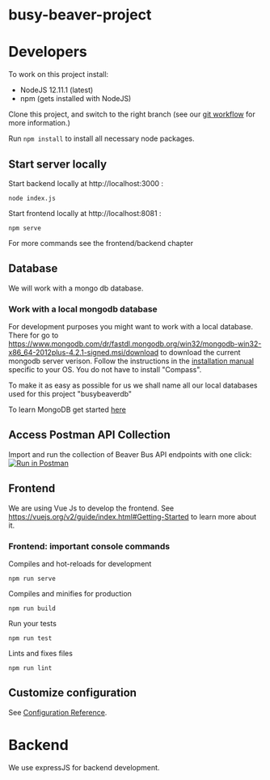 # busy-beaver-project


# Developers
To work on this project install:
* NodeJS 12.11.1 (latest)
* npm (gets installed with NodeJS)

Clone this project, and switch to the right branch (see our [git workflow](https://github.com/rupikad/busy-beaver-project/wiki/Git-workflow) for more information.)

Run `npm install` to install all necessary node packages.

## Start server locally
Start backend locally at http://localhost:3000 :
```
node index.js
``` 

Start frontend locally at http://localhost:8081 :
```
npm serve
```

For more commands see the frontend/backend chapter

## Database
We will work with a mongo db database. 

### Work with a local mongodb database
For development purposes you might want to work with a local database. There for go to https://www.mongodb.com/dr/fastdl.mongodb.org/win32/mongodb-win32-x86_64-2012plus-4.2.1-signed.msi/download to download the current mongodb server verison. Follow the instructions in the [installation manual](https://docs.mongodb.com/manual/installation/) specific to your OS.
You do not have to install "Compass".

To make it as easy as possible for us we shall name all our local databases used for this project "busybeaverdb"

To learn MongoDB get started [here](https://docs.mongodb.com/manual/tutorial/getting-started/#getting-started)

## Access Postman API Collection
Import and run the collection of Beaver Bus API endpoints with one click:
[![Run in Postman](https://run.pstmn.io/button.svg)](https://app.getpostman.com/run-collection/e3010f278049a098dce7)

## Frontend
We are using Vue Js to develop the frontend. See https://vuejs.org/v2/guide/index.html#Getting-Started to learn more about it.

### Frontend: important console commands
Compiles and hot-reloads for development
```
npm run serve
```

Compiles and minifies for production
```
npm run build
```

Run your tests
```
npm run test
```

Lints and fixes files
```
npm run lint
```

## Customize configuration
See [Configuration Reference](https://cli.vuejs.org/config/).

# Backend
We use expressJS for backend development.
